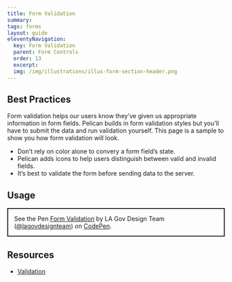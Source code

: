 ```yaml
---
title: Form Validation
summary:
tags: forms
layout: guide
eleventyNavigation:
  key: Form Validation
  parent: Form Controls
  order: 13
  excerpt:
  img: /img/illustrations/illus-form-section-header.png
---
```


## Best Practices

Form validation helps our users know they’ve given us appropriate information in form fields. Pelican builds in form validation styles but you’ll have to submit the data and run validation yourself. This page is a sample to show you how form validation will look.

- Don’t rely on color alone to convery a form field’s state.
- Pelican adds icons to help users distinguish between valid and invalid fields.
- It’s best to validate the form before sending data to the server.

## Usage

<p class="codepen" data-height="{{codepen.embedHeight}}" data-default-tab="html,result" data-slug-hash="YPzBgeO" data-pen-title="Form Validation" data-editable="true" data-user="lagovdesignteam" style="height: {{codepen.embedHeightPx}} box-sizing: border-box; display: flex; align-items: center; justify-content: center; border: 2px solid; margin: 1em 0; padding: 1em;">
  <span>See the Pen <a href="https://codepen.io/lagovdesignteam/pen/YPzBgeO">
  Form Validation</a> by LA Gov Design Team (<a href="https://codepen.io/lagovdesignteam">@lagovdesignteam</a>)
  on <a href="https://codepen.io">CodePen</a>.</span>
</p>
<script async src="https://public.codepenassets.com/embed/index.js"></script>

## Resources

- [Validation](https://getbootstrap.com/docs/5.3/forms/validation/)

<script>
  // Fetch all the forms we want to apply custom Bootstrap validation styles to
  const forms = document.querySelectorAll('.needs-validation')

  // Loop over them and prevent submission
  Array.from(forms).forEach(form => {
    form.addEventListener('submit', event => {
      if (!form.checkValidity()) {
        event.preventDefault()
        event.stopPropagation()
      }

      form.classList.add('was-validated')
    }, false)
  })
</script>
